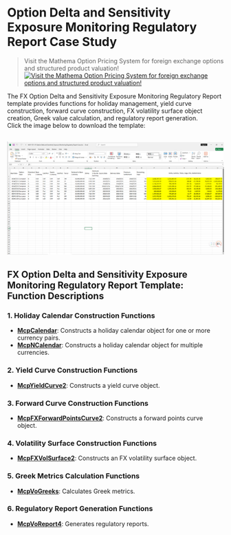 # **Option Delta and Sensitivity Exposure Monitoring Regulatory Report Case Study**


> Visit the Mathema Option Pricing System for foreign exchange options and structured product valuation!
[![Visit the Mathema Option Pricing System for foreign exchange options and structured product valuation!](../pic/mathema.png)](https://fxo.mathema.com.cn)

The FX Option Delta and Sensitivity Exposure Monitoring Regulatory Report template provides functions for holiday management, yield curve construction, forward curve construction, FX volatility surface object creation, Greek value calculation, and regulatory report generation.  
Click the image below to download the template:

[![MCP-TC11-FX Option Delta and Sensitivity Exposure Monitoring Regulatory Report Case](./pic/tc11.png)](./MCP-TC11-FXOptionDeltaandSensitivityExposureMonitoringRegulatoryReportCase.xlsx)
---

## **FX Option Delta and Sensitivity Exposure Monitoring Regulatory Report Template: Function Descriptions**

### **1. Holiday Calendar Construction Functions**
   - **[McpCalendar](/latest/api/calendar.html#excel-mcpcalendar-code-dates)**: Constructs a holiday calendar object for one or more currency pairs.
   - **[McpNCalendar](/latest/api/calendar.html#excel-mcpncalendar-ccys-holidays)**: Constructs a holiday calendar object for multiple currencies.


### **2. Yield Curve Construction Functions**
   - **[McpYieldCurve2](/latest/api/yieldcurve.html#excel-mcpyieldcurve2-args1-args2-args3-args4-args5-fmt-vp-hd)**: Constructs a yield curve object.

### **3. Forward Curve Construction Functions**
   - **[McpFXForwardPointsCurve2](/latest/api/fxforwardratecurve.html#excel-mcpfxforwardpointscurve2-args1-args2-args3-args4-args5-fmt-vp)**: Constructs a forward points curve object.

### **4. Volatility Surface Construction Functions**
   - **[McpFXVolSurface2](/latest/api/fxvolsurface.html#excel-mcpfxvolsurface2-args1-args2-args3-args4-args5-fmt-vp)**: Constructs an FX volatility surface object.

### **5. Greek Metrics Calculation Functions**
   - **[McpVoGreeks](../abc)**: Calculates Greek metrics.

### **6. Regulatory Report Generation Functions**
   - **[McpVoReport4](../abc)**: Generates regulatory reports.
